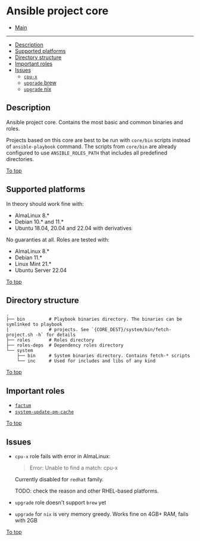 # <a id="top"></a>Ansible project core

* [Main](../readme.md)
---
* [Description](#description)
* [Supported platforms](#supported-platforms)
* [Directory structure](#directory-structure)
* [Important roles](#important-roles)
* [Issues](#issues)
  * [`cpu-x`](#issues-cpu-x)
  * [`upgrade` brew](#issues-upgrade-brew)
  * [`upgrade` nix](#issues-upgrade-nix)

## Description

Ansible project core. Contains the most basic and common binaries and roles.

Projects based on this core are best to be run with `core/bin` scripts instead of `ansible-playbook` command. The scripts from `core/bin` are already configured to use `ANSIBLE_ROLES_PATH` that includes all predefined directories.

[To top]

## Supported platforms

In theory should work fine with:

* AlmaLinux 8.*
* Debian 10.* and 11.*
* Ubuntu 18.04, 20.04 and 22.04 with derivatives

No guaranties at all. Roles are tested with:

* AlmaLinux 8.*
* Debian 11.*
* Linux Mint 21.*
* Ubuntu Server 22.04

[To top]

## Directory structure

```
.
├── bin         # Playbook binaries directory. The binaries can be symlinked to playbook
|               # projects. See `{CORE_DEST}/system/bin/fetch-project.sh -h` for details
├── roles       # Roles directory
├── roles-deps  # Dependency roles directory
└── system
    ├── bin     # System binaries directory. Contains fetch-* scripts
    └── inc     # Used for includes and libs of any kind
```

[To top]

## Important roles

* [`factum`](roles/factum/readme.md)
* [`system-update-pm-cache`](roles/system-update-pm-cache/readme.md)

[To top]

## Issues

* <a id="issues-cpu-x"></a>`cpu-x` role fails with error in AlmaLinux:

  > Error: Unable to find a match: cpu-x

  Currently disabled for `redhat` family.
  
  TODO: check the reason and other RHEL-based platforms.
* <a id="issues-upgrade-brew"></a>`upgrade` role doesn't support `brew` yet
* <a id="issues-upgrade-nix"></a>`upgrade` for `nix` is very memory greedy. Works fine on 4GB+ RAM, fails with 2GB

[To top]

[To top]: #top
